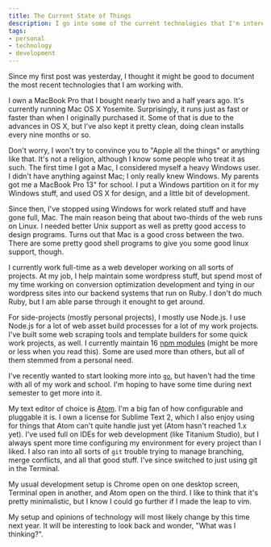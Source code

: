 ```yaml
---
title: The Current State of Things
description: I go into some of the current technologies that I'm interested in.
tags:
- personal
- technology
- development
---
```


Since my first post was yesterday, I thought it might be good to document the
most recent technologies that I am working with.

I own a MacBook Pro that I bought nearly two and a half years ago. It's
currently running Mac OS X Yosemite. Surprisingly, it runs just as fast or
faster than when I originally purchased it. Some of that is due to the advances
in OS X, but I've also kept it pretty clean, doing clean installs every nine
months or so.

Don't worry, I won't try to convince you to "Apple all the things" or anything
like that. It's not a religion, although I know some people who treat it as
such. The first time I got a Mac, I considered myself a heavy Windows user. I
didn't have anything against Mac; I only really knew Windows. My parents got
me a MacBook Pro 13" for school. I put a Windows partition on it for my Windows
stuff, and used OS X for design, and a little bit of development.

Since then, I've stopped using Windows for work related stuff and have gone
full, Mac. The main reason being that about two-thirds of the web runs on Linux.
I needed better Unix support as well as pretty good access to design programs.
Turns out that Mac is a good cross between the two. There are some pretty good
shell programs to give you some good linux support, though.

I currently work full-time as a web developer working on all sorts of projects.
At my job, I help maintain some wordpress stuff, but spend most of my time
working on conversion optimization development and tying in our wordpress sites
into our backend systems that run on Ruby. I don't do much Ruby, but I am able
parse through it enought to get around.

For side-projects (mostly personal projects), I mostly use Node.js. I use
Node.js for a lot of web asset build processes for a lot of my work projects.
I've built some web scraping tools and template builders for some quick work
projects, as well. I currently maintain 16 [npm
modules](https://www.npmjs.org/~ksmithut) (might be more or less when you read
this). Some are used more than others, but all of them stemmed from a personal
need.

I've recently wanted to start looking more into [`go`](https://golang.org/), but
haven't had the time with all of my work and school. I'm hoping to have some
time during next semester to get more into it.

My text editor of choice is [Atom](https://atom.io/). I'm a big fan of how
configurable and pluggable it is. I own a license for Sublime Text 2, which I
also enjoy using for things that Atom can't quite handle just yet (Atom hasn't
reached 1.x yet). I've used full on IDEs for web development (like Titanium
Studio), but I always spent more time configuring my environment for every
project than I liked. I also ran into all sorts of `git` trouble trying to
manage branching, merge conflicts, and all that good stuff. I've since switched
to just using git in the Terminal.

My usual development setup is Chrome open on one desktop screen, Terminal open
in another, and Atom open on the third. I like to think that it's pretty
minimalistic, but I know I could go further if I made the leap to vim.

My setup and opinions of technology will most likely change by this time next
year. It will be interesting to look back and wonder, "What was I thinking?".
